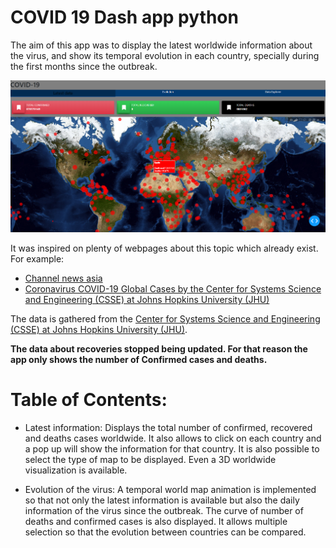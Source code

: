 
# COVID 19 Dash app python

The aim of this app was to display the latest worldwide information about the virus, and show its temporal evolution in each country, specially during the first months since the outbreak.

![](https://github.com/DanielLapido/Covid19_Dashapp/blob/master/Covid_app.png)

It was inspired on plenty of webpages about this topic which already exist. For example:

-  [Channel news asia](https://infographics.channelnewsasia.com/wuhan/gmap.html)
-  [Coronavirus COVID-19 Global Cases by the Center for Systems Science and Engineering (CSSE) at Johns Hopkins University (JHU)](https://www.arcgis.com/apps/opsdashboard/index.html#/bda7594740fd40299423467b48e9ecf6)

The data is gathered from the [Center for Systems Science and Engineering (CSSE) at Johns Hopkins University (JHU)](https://systems.jhu.edu/research/public-health/ncov/). 

**The data about recoveries stopped being updated. For that reason the app only shows the number of Confirmed cases and deaths.**

# Table of Contents:

- Latest information: Displays the total number of confirmed, recovered and deaths cases worldwide. It also allows to click on each country and a pop up will show the information for that country. It is also possible to select the type of map to be displayed. Even a 3D worldwide visualization is available.

- Evolution of the virus: A temporal world map animation is implemented so that not only the latest information is available but also the daily information of the virus since the outbreak. The curve of number of deaths and confirmed cases is also displayed. It allows multiple selection so that the evolution between countries can be compared.

